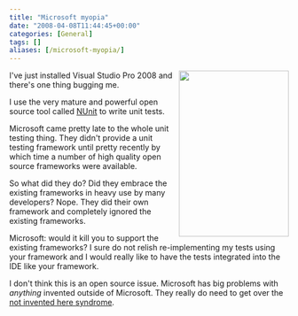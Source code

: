 ```yaml
---
title: "Microsoft myopia"
date: "2008-04-08T11:44:45+00:00"
categories: [General]
tags: []
aliases: [/microsoft-myopia/]
---
```


<img style="border-left:solid 4px white" title="Cross Eyed" src="/images/uploads/2008/04/istock_000004306521xsmall.jpg" alt="" width="198" height="300" align="right" />

I've just installed Visual Studio Pro 2008 and there's one thing bugging me.

I use the very mature and powerful open source tool called [NUnit](http://www.nunit.org/) to write unit tests.

Microsoft came pretty late to the whole unit testing thing. They didn't provide a unit testing framework until pretty recently by which time a number of high quality open source frameworks were available.

So what did they do? Did they embrace the existing frameworks in heavy use by many developers? Nope. They did their own framework and completely ignored the existing frameworks.

Microsoft: would it kill you to support the existing frameworks? I sure do not relish re-implementing my tests using your framework and I would really like to have the tests integrated into the IDE like your framework.

I don't think this is an open source issue. Microsoft has big problems with *anything* invented outside of Microsoft. They really do need to get over the [not invented here syndrome](https://en.wikipedia.org/wiki/Not_Invented_Here).

